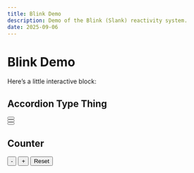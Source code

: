```yaml
---
title: Blink Demo
description: Demo of the Blink (Slank) reactivity system.
date: 2025-09-06
---
```


# Blink Demo

Here’s a little interactive block:

<style>
  .inner {
    --inner-padding-block: var(--size);
  }

  .accordion [data-panel] {
    padding-block: var(--size-0-5);
    padding-inline: var(--size);
  }
</style>

<script type="module" src="/static/js/accordion.js"></script>

<!-- You can add multiple instances on the same page -->
<section>
  <div class="outer">
    <div class="inner flow">
      <h2>Accordion Type Thing</h2>
      <div class="accordion" data-scope>
        <button data-toggle aria-expanded="false"></button>
        <div data-panel hidden>
          <p>First instance. Independent state.</p>
        </div>
      </div>
      <div class="accordion" data-scope>
        <button data-toggle aria-expanded="false"></button>
        <div data-panel hidden>
          <p>Second instance. Independent state.</p>
        </div>
      </div>
      <div class="accordion" data-scope>
        <button data-toggle aria-expanded="false"></button>
        <div data-panel hidden>
          <p>Third instance. Independent state.</p>
        </div>
      </div>
    </div>
  </div>
</section>

<script type="module" src="/static/js/counter.js"></script>

<section>
  <div class="outer">
    <div class="inner flow">
      <h2>Counter</h2>
      <div class="counter">
        <button data-decrement>-</button>
        <span data-counter-result></span>
        <button data-increment>+</button>
        <button data-reset>Reset</button>
      </div>
    </div>
  </div>
</section>
